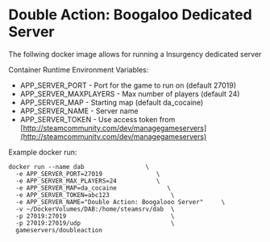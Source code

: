 # Double Action: Boogaloo Dedicated Server

The follwing docker image allows for running a Insurgency dedicated server

Container Runtime Environment Variables:

* APP_SERVER_PORT 		- Port for the game to run on (default 27019)
* APP_SERVER_MAXPLAYERS 	- Max number of players (default 24)
* APP_SERVER_MAP 		- Starting map (default da_cocaine)
* APP_SERVER_NAME		- Server name
* APP_SERVER_TOKEN		- Use access token from [http://steamcommunity.com/dev/managegameservers](http://steamcommunity.com/dev/managegameservers)

Example docker run:
```
docker run --name dab                 \
  -e APP_SERVER_PORT=27019      	     \
  -e APP_SERVER_MAX_PLAYERS=24		     \
  -e APP_SERVER_MAP=da_cocaine              \
  -e APP_SERVER_TOKEN=abc123                 \
  -e APP_SERVER_NAME="Double Action: Boogalooo Server"     \
  -v ~/DockerVolumes/DAB:/home/steamsrv/dab  \
  -p 27019:27019                             \
  -p 27019:27019/udp                         \
  gameservers/doubleaction
```


